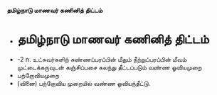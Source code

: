 **தமிழ்நாடு மாணவர் கணினித் திட்டம்**
- # தமிழ்நாடு மாணவர் கணினித் திட்டம்
- -2 n. உட்சுவர்களிற் சுண்ணப்பரப்பின் மீதும் நீற்றுப்பரப்பின் மீவம் முட்டைக்கருவுடன் கஞ்சிப்பசை கலந்து தீட்டப்படும் வண்ண ஓவியமுறை
- பற்றோவியமுறை
- (வினை) பற்றோவிய முறையில் வண்ண ஓவியந்தீட்டு.

